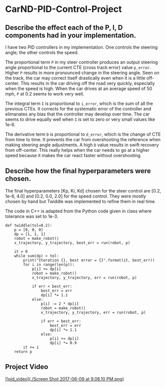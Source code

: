 # CarND-PID-Control-Project

## Describe the effect each of the P, I, D components had in your implementation.

I have two PID controllers in my implementation. One controls the steering angle; the other controls the speed. 

The proportional term `P` in my steer controller produces an output steering angle proportional to the current CTE (cross track error) value `p_error`. Higher `P` results in more pronounced change in the steering angle. Seen on the track, the car may correct itself drastically even when it is a little off-center. This results in the car driving off the road very quickly, especially when the speed is high. When the car drives at an average speed of 50 mph, `P` at 0.2 seems to work very well.  

The integral term `I` is proportional to `i_error`, which is the sum of all the previous CTEs. It corrects for the systematic error of the controller and elimanates any bias that the controller may develop over time. The car seems to drive equally well when `I` is set to zero or very small values like 1e-6. 

The derivative term `D` is proportional to `d_error`, which is the change of CTE from time to time. It prevents the car from overshooting the reference when making steering angle adjustments. A high `D` value results in swift recovery from off-center. This really helps when the car needs to go at a higher speed because it makes the car react faster without overshooting. 

## Describe how the final hyperparameters were chosen.

The final hyperparameters [Kp, Ki, Kd] chosen for the steer control are [0.2, 1e-6, 4.0] and [0.2, 0.0, 2.0] for the speed control. They were mostly chosen by hand but Twiddle was implemented to refine them in real time.  

The code in C++ is adapted from the Python code given in class where tolerance was set to 1e-3.  

```
def twiddle(tol=0.2): 
    p = [0, 0, 0]
    dp = [1, 1, 1]
    robot = make_robot()
    x_trajectory, y_trajectory, best_err = run(robot, p)

    it = 0
    while sum(dp) > tol:
        print("Iteration {}, best error = {}".format(it, best_err))
        for i in range(len(p)):
            p[i] += dp[i]
            robot = make_robot()
            x_trajectory, y_trajectory, err = run(robot, p)

            if err < best_err:
                best_err = err
                dp[i] *= 1.1
            else:
                p[i] -= 2 * dp[i]
                robot = make_robot()
                x_trajectory, y_trajectory, err = run(robot, p)

                if err < best_err:
                    best_err = err
                    dp[i] *= 1.1
                else:
                    p[i] += dp[i]
                    dp[i] *= 0.9
        it += 1
    return p
```
## Project Video

[![pid_video](./Screen Shot 2017-06-09 at 9.08.10 PM.png)](https://youtu.be/EHFHzK1hJJE)
